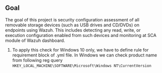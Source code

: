 ## Goal

The goal of this project is security configuration assessment of all removable storage devices (such as USB drives and CD/DVDs) on endpoints using Wazuh. This includes detecting any read, write, or execution configuration enabled from such devices and monitoring at SCA module of Wazuh dashboard.

1. To apply this check for Windows 10 only, we have to define rule for requirement block of .yml file. In Windows we can check product name from following reg query
`HKEY_LOCAL_MACHINE\SOFTWARE\Microsoft\Windows NT\CurrentVersion` 

